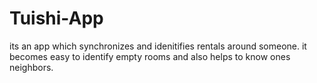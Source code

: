 # Tuishi-App
its an app which synchronizes and idenitifies rentals around someone. it becomes easy to identify empty rooms and also helps to know ones neighbors. 
